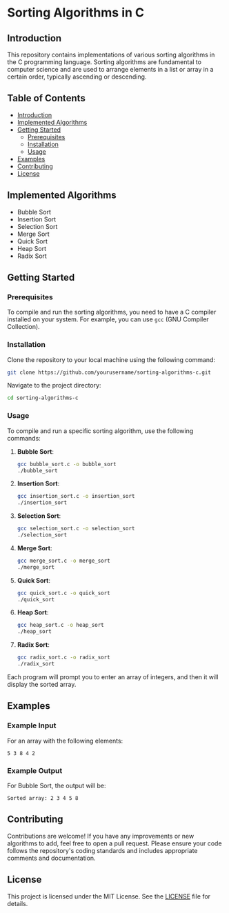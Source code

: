 # Sorting Algorithms in C

## Introduction

This repository contains implementations of various sorting algorithms in the C programming language. Sorting algorithms are fundamental to computer science and are used to arrange elements in a list or array in a certain order, typically ascending or descending.

## Table of Contents

- [Introduction](#introduction)
- [Implemented Algorithms](#implemented-algorithms)
- [Getting Started](#getting-started)
  - [Prerequisites](#prerequisites)
  - [Installation](#installation)
  - [Usage](#usage)
- [Examples](#examples)
- [Contributing](#contributing)
- [License](#license)

## Implemented Algorithms

- Bubble Sort
- Insertion Sort
- Selection Sort
- Merge Sort
- Quick Sort
- Heap Sort
- Radix Sort

## Getting Started

### Prerequisites

To compile and run the sorting algorithms, you need to have a C compiler installed on your system. For example, you can use `gcc` (GNU Compiler Collection).

### Installation

Clone the repository to your local machine using the following command:

```sh
git clone https://github.com/yourusername/sorting-algorithms-c.git
```

Navigate to the project directory:

```sh
cd sorting-algorithms-c
```

### Usage

To compile and run a specific sorting algorithm, use the following commands:

1. **Bubble Sort**:
    ```sh
    gcc bubble_sort.c -o bubble_sort
    ./bubble_sort
    ```

2. **Insertion Sort**:
    ```sh
    gcc insertion_sort.c -o insertion_sort
    ./insertion_sort
    ```

3. **Selection Sort**:
    ```sh
    gcc selection_sort.c -o selection_sort
    ./selection_sort
    ```

4. **Merge Sort**:
    ```sh
    gcc merge_sort.c -o merge_sort
    ./merge_sort
    ```

5. **Quick Sort**:
    ```sh
    gcc quick_sort.c -o quick_sort
    ./quick_sort
    ```

6. **Heap Sort**:
    ```sh
    gcc heap_sort.c -o heap_sort
    ./heap_sort
    ```

7. **Radix Sort**:
    ```sh
    gcc radix_sort.c -o radix_sort
    ./radix_sort
    ```

Each program will prompt you to enter an array of integers, and then it will display the sorted array.

## Examples

### Example Input

For an array with the following elements:
```
5 3 8 4 2
```

### Example Output

For Bubble Sort, the output will be:
```
Sorted array: 2 3 4 5 8
```

## Contributing

Contributions are welcome! If you have any improvements or new algorithms to add, feel free to open a pull request. Please ensure your code follows the repository's coding standards and includes appropriate comments and documentation.

## License

This project is licensed under the MIT License. See the [LICENSE](LICENSE) file for details.

```
